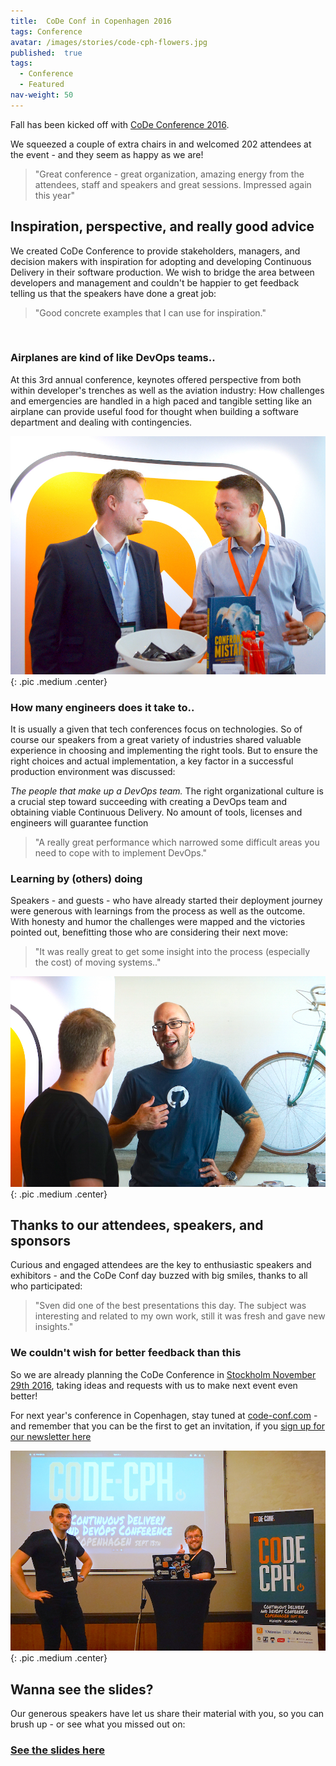 ```yaml
---
title:  CoDe Conf in Copenhagen 2016
tags: Conference
avatar: /images/stories/code-cph-flowers.jpg
published:  true
tags:
  - Conference
  - Featured
nav-weight: 50
---
```

Fall has been kicked off with [CoDe Conference 2016](http://www.code-conf.com/code-cph-2016).

We squeezed a couple of extra chairs in and welcomed 202 attendees at the event - and they seem as happy as we are!
<!--break-->

> "Great conference - great organization, amazing energy from the attendees, staff and speakers and great sessions. Impressed again this year"


## Inspiration, perspective, and really good advice

We created CoDe Conference to provide stakeholders, managers, and decision makers with inspiration for adopting and developing Continuous Delivery in their software production.
We wish to bridge the area between developers and management and couldn't be happier to get feedback telling us that the speakers have done a great job:

> "Good concrete examples that I can use for inspiration."
<br/>

### Airplanes are kind of like DevOps teams..

At this 3rd annual conference, keynotes offered perspective from both within developer's trenches as well as the aviation industry:
How challenges and emergencies are handled in a high paced and tangible setting like an airplane can provide useful food for thought when building a software department and dealing with contingencies.

![Speaker](/images/stories/adam-w-guest.jpg){: .pic .medium .center}
<br/>


### How many engineers does it take to..

It is usually a given that tech conferences focus on technologies.
So of course our speakers from a great variety of industries shared valuable experience in choosing and implementing the right tools.
But to ensure the right choices and actual implementation, a key factor in a successful production environment was discussed:

_The people that make up a DevOps team._ The right organizational culture is a crucial step toward succeeding with creating a DevOps team and obtaining viable Continuous Delivery. No amount of tools, licenses and engineers will guarantee function



> "A really great performance which narrowed some difficult areas you need to cope with to implement DevOps."


### Learning by (others) doing

Speakers - and guests - who have already started their deployment journey were generous with learnings from the process as well as the outcome. With honesty and humor the challenges were mapped and the victories pointed out, benefitting those who are considering their next move:

> "It was really great to get some insight into the process (especially the cost) of moving systems.."

![Speaker](/images/stories/ed-w-guest.jpg){: .pic .medium .center}



## Thanks to our attendees, speakers, and sponsors

Curious and engaged attendees are the key to enthusiastic speakers and exhibitors - and the CoDe Conf day buzzed with big smiles, thanks to all who participated:

> "Sven did one of the best presentations this day. The subject was interesting and related to my own work, still it was fresh and gave new insights."


### We couldn't wish for better feedback than this

So we are already planning the CoDe Conference in [Stockholm November 29th 2016](http://www.code-conf.com/code-sthlm-2016/), taking ideas and requests with us to make next event even better!



For next year's conference in Copenhagen, stay tuned at [code-conf.com](http://www.code-conf.com) - and remember that you can be the first to get an invitation, if you [sign up for our newsletter here](http://www.praqma.com/stories/)

![Thanks](/images/stories/code-cph-thumbs-up.jpg){: .pic .medium .center}


## Wanna see the slides?

Our generous speakers have let us share their material with you, so you can brush up - or see what you missed out on:

### [See the slides here](https://drive.google.com/drive/folders/0B4fPio_UKSleeGRQRlFyNkF6Y3c?usp=sharing)
